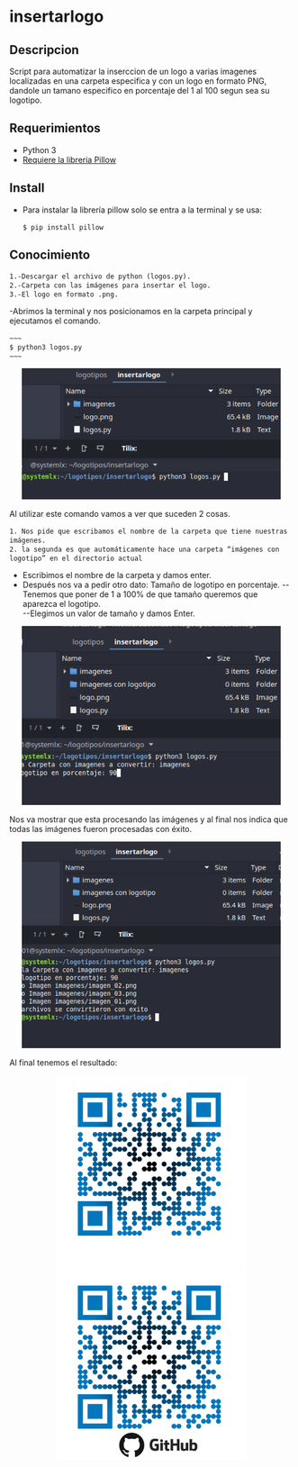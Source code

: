 # insertarlogo

## Descripcion

Script para automatizar la inserccion de un logo a varias imagenes localizadas en una carpeta especifica y con un logo en formato PNG, dandole un tamano especifico en porcentaje del 1 al 100 segun sea su logotipo.

## Requerimientos 

- Python 3
- [Requiere la libreria Pillow](https://pypi.org/project/Pillow/)


## Install

- Para instalar la librería pillow solo se entra a la terminal y se usa:
    ~~~
    ​$ pip install pillow
    ~~~

## Conocimiento

    1.-Descargar el archivo de python (logos.py).
    2.-Carpeta con las imágenes para insertar el logo.
    3.-El logo en formato .png.


-Abrimos la terminal y nos posicionamos en la carpeta principal y ejecutamos el comando.

	~~~
    ​$ python3 logos.py
    ~~~

<p align="center"><img src="https://github.com/manuelvidales/insertarlogo/blob/main/tuto/step01.png" width="460"></p>

Al utilizar este comando vamos a ver que suceden 2 cosas.

    1. Nos pide que escribamos el nombre de la carpeta que tiene nuestras imágenes.
    2. la segunda es que automáticamente hace una carpeta “imágenes con logotipo” en el directorio actual

- Escribimos el nombre de la carpeta y damos enter. 
- Después nos va a pedir otro dato:
	Tamaño de logotipo en porcentaje. 
		--Tenemos que poner de 1 a 100% de que tamaño queremos que aparezca el logotipo.  
		--Elegimos un valor de tamaño y damos Enter. 

<p align="center"><img src="https://github.com/manuelvidales/insertarlogo/blob/main/tuto/step02.png" width="460"></p>

Nos va mostrar que esta procesando las imágenes y al final nos indica que todas las imágenes fueron procesadas con éxito.

<p align="center"><img src="https://github.com/manuelvidales/insertarlogo/blob/main/tuto/step03.png" width="460"></p>

Al final tenemos el resultado:

<p align="center"><img src="https://github.com/manuelvidales/insertarlogo/blob/main/imagenes/imagen_01.png" width="340"> <img src="https://github.com/manuelvidales/insertarlogo/blob/main/tuto/demo.png" width="340"></p>

